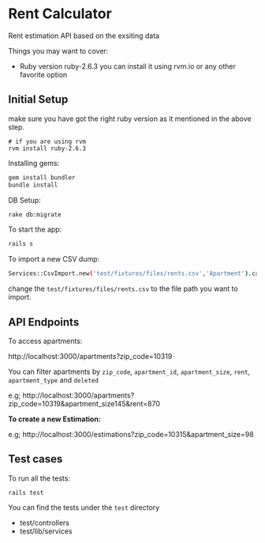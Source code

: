 # Rent Calculator

Rent estimation API based on the exsiting data

Things you may want to cover:

* Ruby version
	ruby-2.6.3
	you can install it using rvm.io or any other favorite option

## Initial Setup
make sure you have got the right ruby version as it mentioned in the above step.

```
# if you are using rvm
rvm install ruby-2.6.3
```

Installing gems:

```bash
gem install bundler
bundle install
```

DB Setup:

```bash
rake db:migrate
```
To start the app:

```bash
rails s
```


To import a new CSV dump:


```bash
Services::CsvImport.new('test/fixtures/files/rents.csv','Apartment').call
```

change the `test/fixtures/files/rents.csv` to the file path you want to import.

## API Endpoints
To access apartments:

http://localhost:3000/apartments?zip_code=10319

You can filter apartments by `zip_code`, `apartment_id`, `apartment_size`, `rent`, `apartment_type` and `deleted`

e.g; http://localhost:3000/apartments?zip_code=10319&apartment_size145&rent=870

**To create a new Estimation:**

e.g; http://localhost:3000/estimations?zip_code=10315&apartment_size=98

## Test cases
To run all the tests:

`rails test`

You can find the tests under the `test` directory
- test/controllers
- test/lib/services